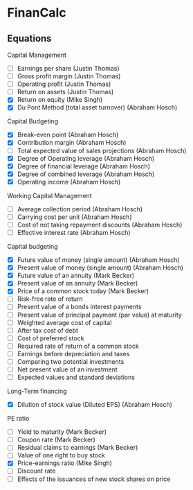 # FinanCalc

## Equations

Capital Management
- [ ] Earnings per share (Justin Thomas)
- [ ] Gross profit margin (Justin Thomas)
- [ ] Operating profit (Justin Thomas)
- [ ] Return on assets (Justin Thomas)
- [x] Return on equity (Mike Singh)
- [x] Du Pont Method (total asset turnover) (Abraham Hosch)

Capital Budgeting
- [x] Break-even point (Abraham Hosch)
- [x] Contribution margin (Abraham Hosch)
- [ ] Total expected value of sales projections (Abraham Hosch)
- [x] Degree of Operating leverage (Abraham Hosch)
- [x] Degree of financial leverage (Abraham Hosch)
- [x] Degree of combined leverage (Abraham Hosch)
- [x] Operating income (Abraham Hosch)

Working Capital Management
- [ ] Average collection period (Abraham Hosch)
- [ ] Carrying cost per unit (Abraham Hosch)
- [ ] Cost of not taking repayment discounts (Abraham Hosch)
- [ ] Effective interest rate (Abraham Hosch)

Capital budgeting
- [x] Future value of money (single amount) (Abraham Hosch)
- [x] Present value of money (single amount) (Abraham Hosch)
- [x] Future value of an annuity (Mark Becker)
- [x] Present value of an annuity (Mark Becker)
- [x] Price of a common stock today (Mark Becker)
- [ ] Risk-free rate of return
- [ ] Present value of a bonds interest payments
- [ ] Present value of principal payment (par value) at maturity
- [ ] Weighted average cost of capital
- [ ] After tax cost of debt
- [ ] Cost of preferred stock
- [ ] Required rate of return of a common stock
- [ ] Earnings before depreciation and taxes
- [ ] Comparing two potential investments
- [ ] Net present value of an investment
- [ ] Expected values and standard deviations

Long-Term financing
- [x] Dilution of stock value (Diluted EPS) (Abraham Hosch)

PE ratio
- [ ] Yield to maturity (Mark Becker)
- [ ] Coupon rate (Mark Becker)
- [ ] Residual claims to earnings (Mark Becker)
- [ ] Value of one right to buy stock
- [x] Price-earnings ratio (Mike Singh)
- [ ] Discount rate
- [ ] Effects of the issuances of new stock shares on price
